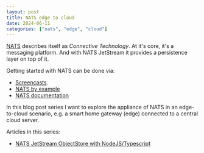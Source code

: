 ```yaml
---
layout: post
title: NATS edge to cloud
date: 2024-06-11
categories: ["nats", "edge", "cloud"]
---
```


[NATS](https://nats.io/) describes itself as _Connective Technology_. At it's core, it's a messaging platform. And with NATS JetStream it provides a persistence layer on top of it.

Getting started with NATS can be done via:

- [Screencasts](https://www.synadia.com/screencasts).
- [NATS by example](https://natsbyexample.com/)
- [NATS documentation](https://docs.nats.io/)

In this blog post series I want to explore the appliance of NATS in an edge-to-cloud scenario, e.g. a smart home gateway (edge) connected to a central cloud server.

Articles in this series:

- [NATS JetStream ObjectStore with NodeJS/Typescript](/nats/jetstream/nodejs/typescript/2024/06/12/nats-jetstream-object-store-with-node.html)

